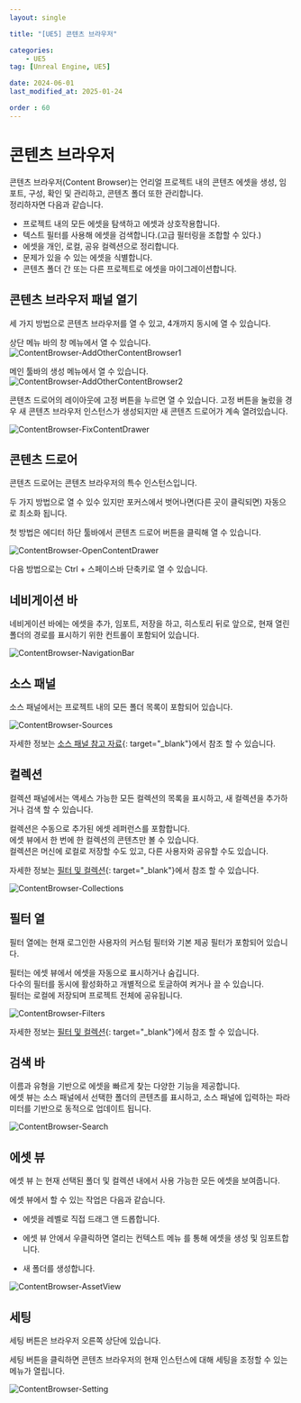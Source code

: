 ```yaml
---
layout: single

title: "[UE5] 콘텐츠 브라우저"

categories:
    - UE5
tag: [Unreal Engine, UE5]

date: 2024-06-01
last_modified_at: 2025-01-24

order : 60
---
```


# 콘텐츠 브라우저

콘텐츠 브라우저(Content Browser)는 언리얼 프로젝트 내의 콘텐츠 에셋을 생성, 임포트, 구성, 확인 및 관리하고, 콘텐츠 폴더 또한 관리합니다.  
정리하자면 다음과 같습니다.

+ 프로젝트 내의 모든 에셋을 탐색하고 에셋과 상호작용합니다.
+ 텍스트 필터를 사용해 에셋을 검색합니다.(고급 필터링을 조합할 수 있다.)
+ 에셋을 개인, 로컬, 공유 컬렉션으로 정리합니다.
+ 문제가 있을 수 있는 에셋을 식별합니다.
+ 콘텐츠 폴더 간 또는 다른 프로젝트로 에셋을 마이그레이션합니다.

## 콘텐츠 브라우저 패널 열기

세 가지 방법으로 콘텐츠 브라우저를 열 수 있고, 4개까지 동시에 열 수 있습니다.

상단 메뉴 바의 창 메뉴에서 열 수 있습니다.
![ContentBrowser-AddOtherContentBrowser1]({{site.url}}/images/Unreal/ue5/2024-06-01-ContentBrowser/ContentBrowser-AddOtherContentBrowser1.PNG)

메인 툴바의 생성 메뉴에서 열 수 있습니다.
![ContentBrowser-AddOtherContentBrowser2]({{site.url}}/images/Unreal/ue5/2024-06-01-ContentBrowser/ContentBrowser-AddOtherContentBrowser2.PNG)

콘텐츠 드로어의 레이아웃에 고정 버튼을 누르면 열 수 있습니다.
고정 버튼을 눌렀을 경우 새 콘텐츠 브라우저 인스턴스가 생성되지만 새 콘텐츠 드로어가 계속 열려있습니다.

![ContentBrowser-FixContentDrawer]({{site.url}}/images/Unreal/ue5/2024-06-01-ContentBrowser/ContentBrowser-FixContentDrawer.PNG)

## 콘텐츠 드로어

콘텐츠 드로어는 콘텐츠 브라우저의 특수 인스턴스입니다.

두 가지 방법으로 열 수 있수 있지만 포커스에서 벗어나면(다른 곳이 클릭되면) 자동으로 최소화 됩니다.  

첫 방법은 에디터 하단 툴바에서 콘텐츠 드로어 버튼을 클릭해 열 수 있습니다.

![ContentBrowser-OpenContentDrawer]({{site.url}}/images/Unreal/ue5/2024-06-01-ContentBrowser/ContentBrowser-OpenContentDrawer.PNG)

다음 방법으로는 Ctrl + 스페이스바 단축키로 열 수 있습니다.

## 네비게이션 바

네비게이션 바에는 에셋을 추가, 임포트, 저장을 하고, 히스토리 뒤로 앞으로, 현재 열린 폴더의 경로를 표시하기 위한 컨트롤이 포함되어 있습니다.

![ContentBrowser-NavigationBar]({{site.url}}/images/Unreal/ue5/2024-06-01-ContentBrowser/ContentBrowser-NavigationBar.PNG)

## 소스 패널

소스 패널에서는 프로젝트 내의 모든 폴더 목록이 포함되어 있습니다.

![ContentBrowser-Sources]({{site.url}}/images/Unreal/ue5/2024-06-01-ContentBrowser/ContentBrowser-Sources.PNG)

자세한 정보는 [소스 패널 참고 자료](https://dev.epicgames.com/documentation/ko-kr/unreal-engine/sources-panel-reference-in-unreal-engine){: target="_blank"}에서 참조 할 수 있습니다.

## 컬렉션

컬렉션 패널에서는 액세스 가능한 모든 컬렉션의 목록을 표시하고, 새 컬렉션을 추가하거나 검색 할 수 있습니다.

컬렉션은 수동으로 추가된 에셋 레퍼런스를 포함합니다.  
에셋 뷰에서 한 번에 한 컬렉션의 콘텐츠만 볼 수 있습니다.  
컬렉션은 머신에 로컬로 저장할 수도 있고, 다른 사용자와 공유할 수도 있습니다.

자세한 정보는 [필터 및 컬렉션](https://dev.epicgames.com/documentation/ko-kr/unreal-engine/filters-and-collections-in-unreal-engine){: target="_blank"}에서 참조 할 수 있습니다.

![ContentBrowser-Collections]({{site.url}}/images/Unreal/ue5/2024-06-01-ContentBrowser/ContentBrowser-Collections.PNG)

## 필터 열

필터 열에는 현재 로그인한 사용자의 커스텀 필터와 기본 제공 필터가 포함되어 있습니다.  

필터는 에셋 뷰에서 에셋을 자동으로 표시하거나 숨깁니다.  
다수의 필터를 동시에 활성화하고 개별적으로 토글하여 켜거나 끌 수 있습니다.  
필터는 로컬에 저장되며 프로젝트 전체에 공유됩니다.

![ContentBrowser-Filters]({{site.url}}/images/Unreal/ue5/2024-06-01-ContentBrowser/ContentBrowser-Filters.PNG)

자세한 정보는 [필터 및 컬렉션](https://dev.epicgames.com/documentation/ko-kr/unreal-engine/filters-and-collections-in-unreal-engine){: target="_blank"}에서 참조 할 수 있습니다.

## 검색 바

이름과 유형을 기반으로 에셋을 빠르게 찾는 다양한 기능을 제공합니다.  
에셋 뷰는 소스 패널에서 선택한 폴더의 콘텐츠를 표시하고, 소스 패널에 입력하는 파라미터를 기반으로 동적으로 업데이트 됩니다.

![ContentBrowser-Search]({{site.url}}/images/Unreal/ue5/2024-06-01-ContentBrowser/ContentBrowser-Search.PNG)

## 에셋 뷰

에셋 뷰 는 현재 선택된 폴더 및 컬렉션 내에서 사용 가능한 모든 에셋을 보여줍니다.

에셋 뷰에서 할 수 있는 작업은 다음과 같습니다.

+ 에셋을 레벨로 직접 드래그 앤 드롭합니다.
- 에셋 뷰 안에서 우클릭하면 열리는 컨텍스트 메뉴 를 통해 에셋을 생성 및 임포트합니다.
+ 새 폴더를 생성합니다.

![ContentBrowser-AssetView]({{site.url}}/images/Unreal/ue5/2024-06-01-ContentBrowser/ContentBrowser-AssetView.PNG)

## 세팅

세팅 버튼은 브라우저 오른쪽 상단에 있습니다.

세팅 버튼을 클릭하면 콘텐츠 브라우저의 현재 인스턴스에 대해 세팅을 조정할 수 있는 메뉴가 열립니다.

![ContentBrowser-Setting]({{site.url}}/images/Unreal/ue5/2024-06-01-ContentBrowser/ContentBrowser-Setting.PNG)